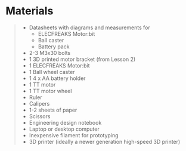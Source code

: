 # Materials

> - Datasheets with diagrams and measurements for
>   - ELECFREAKS Motor:bit
>   - Ball caster
>   - Battery pack
> - 2-3 M3x30 bolts
> - 1 3D printed motor bracket (from Lesson 2)
> - 1 ELECFREAKS Motor:bit
> - 1 Ball wheel caster
> - 1 4 x AA battery holder
> - 1 TT motor
> - 1 TT motor wheel
> - Ruler
> - Calipers
> - 1-2 sheets of paper
> - Scissors
> - Engineering design notebook
> - Laptop or desktop computer
> - Inexpensive filament for prototyping
> - 3D printer (ideally a newer generation high-speed  3D printer)
